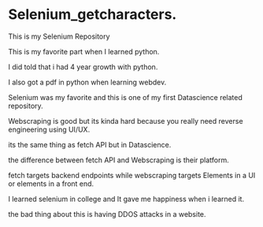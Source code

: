 # Selenium_getcharacters.
This is my Selenium Repository

This is my favorite part when I learned python.

I did told that i had 4 year growth with python.

I also got a pdf in python when learning webdev.

Selenium was my favorite and this is one of my first Datascience related repository.

Webscraping is good but its kinda hard because you really need reverse engineering using UI/UX.

its the same thing as fetch API but in Datascience.

the difference between fetch API and Webscraping is their platform.

fetch targets backend endpoints while webscraping targets Elements in a UI or elements in a front end.

I learned selenium in college and It gave me happiness when i learned it.

the bad thing about this is having DDOS attacks in a website.

